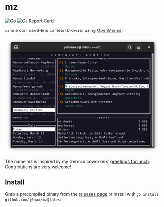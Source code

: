 # mz
[![Go](https://github.com/j0hax/mz/actions/workflows/go.yml/badge.svg)](https://github.com/j0hax/mz/actions/workflows/go.yml)
[![Go Report Card](https://goreportcard.com/badge/github.com/j0hax/mz)](https://goreportcard.com/report/github.com/j0hax/mz)

`mz` is a command-line canteen browser using [OpenMensa](https://openmensa.org).

![Screenshot](screenshot.png)

The name mz is inspired by my German coworkers' [greetings for lunch](https://de.wikipedia.org/wiki/Mahlzeit#%E2%80%9EMahlzeit%E2%80%9C_als_Gru%C3%9F).  Contributions are very welcome!

## Install

Grab a precompiled binary from the [releases page](https://github.com/j0hax/mz/releases/latest) or install with `go install github.com/j0hax/mz@latest`
